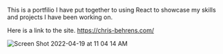 This is a portfilio I have put together to using React to showcase my skills and projects I have been working on. 

Here is a link to the site. https://chris-behrens.com/


![Screen Shot 2022-04-19 at 11 04 14 AM](https://user-images.githubusercontent.com/54750179/164067738-78e791cb-917b-4967-8341-b090c487fb6d.png)
